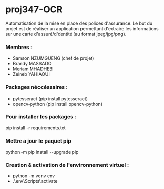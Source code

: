# proj347-OCR
Automatisation de la mise en place des polices d'assurance. Le but du projet est de réaliser un application permettant d'extraire les informations sur une carte d'assuré/d'dentité (au format jpeg/jpg/png).

### Membres :
- Samson NZUMGUENG (chef de projet)
- Brandy MASSADO
- Meriam MHADHEBI
- Zeineb YAHIAOUI

### Packages néccéssaires :
- pytesseract (pip install pytesseract)
- opencv-python (pip install opencv-python)

### Pour installer les packages :
pip install -r requirements.txt

### Mettre a jour le paquet pip
python -m pip install --upgrade pip

### Creation & activation de l'environnement virtuel :
- python -m venv env
- .\env\Scripts\activate


